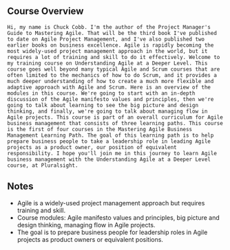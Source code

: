 ## Course Overview
```
Hi, my name is Chuck Cobb. I'm the author of the Project Manager's Guide to Mastering Agile. That will be the third book I've published to date on Agile Project Management, and I've also published two earlier books on business excellence. Agile is rapidly becoming the most widely‑used project management approach in the world, but it requires a lot of training and skill to do it effectively. Welcome to my training course on Understanding Agile at a Deeper Level. This course goes well beyond many typical Agile and Scrum courses that are often limited to the mechanics of how to do Scrum, and it provides a much deeper understanding of how to create a much more flexible and adaptive approach with Agile and Scrum. Here is an overview of the modules in this course. We're going to start with an in‑depth discussion of the Agile manifesto values and principles, then we're going to talk about learning to see the big picture and design thinking, and finally, we're going to talk about managing flow in Agile projects. This course is part of an overall curriculum for Agile business management that consists of three learning paths. This course is the first of four courses in the Mastering Agile Business Management Learning Path. The goal of this learning path is to help prepare business people to take a leadership role in leading Agile projects as a product owner, our position of equivalent responsibility. I hope you'll join me in this journey to learn Agile business management with the Understanding Agile at a Deeper Level course, at Pluralsight.
```

## Notes
- Agile is a widely-used project management approach but requires training and skill.
- Course modules: Agile manifesto values and principles, big picture and design thinking, managing flow in Agile projects.
- The goal is to prepare business people for leadership roles in Agile projects as product owners or equivalent positions.
